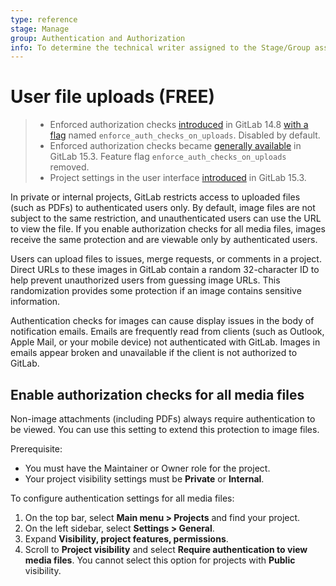 ```yaml
---
type: reference
stage: Manage
group: Authentication and Authorization
info: To determine the technical writer assigned to the Stage/Group associated with this page, see https://about.gitlab.com/handbook/product/ux/technical-writing/#assignments
---
```


# User file uploads **(FREE)**

> - Enforced authorization checks [introduced](https://gitlab.com/gitlab-org/gitlab/-/merge_requests/80117) in GitLab 14.8 [with a flag](../administration/feature_flags.md) named `enforce_auth_checks_on_uploads`. Disabled by default.
> - Enforced authorization checks became [generally available](https://gitlab.com/gitlab-org/gitlab/-/issues/352291) in GitLab 15.3. Feature flag `enforce_auth_checks_on_uploads` removed.
> - Project settings in the user interface [introduced](https://gitlab.com/gitlab-org/gitlab/-/merge_requests/88567) in GitLab 15.3.

In private or internal projects, GitLab restricts access to uploaded files (such as PDFs)
to authenticated users only. By default, image files are not subject to the same
restriction, and unauthenticated users can use the URL to view the
file. If you enable authorization checks for all media files, images
receive the same protection and are viewable only by authenticated users.

Users can upload files to issues, merge requests, or comments in a project. Direct URLs
to these images in GitLab contain a random 32-character ID to help prevent
unauthorized users from guessing image URLs. This randomization provides some protection
if an image contains sensitive information.

Authentication checks for images can cause display issues in the body of notification emails.
Emails are frequently read from clients (such as Outlook, Apple Mail, or your mobile device)
not authenticated with GitLab. Images in emails appear broken and unavailable if
the client is not authorized to GitLab.

## Enable authorization checks for all media files

Non-image attachments (including PDFs) always require authentication to be viewed.
You can use this setting to extend this protection to image files.

Prerequisite:

- You must have the Maintainer or Owner role for the project.
- Your project visibility settings must be **Private** or **Internal**.

To configure authentication settings for all media files:

1. On the top bar, select **Main menu > Projects** and find your project.
1. On the left sidebar, select **Settings > General**.
1. Expand **Visibility, project features, permissions**.
1. Scroll to **Project visibility** and select **Require authentication to view media files**.
   You cannot select this option for projects with **Public** visibility.

<!-- ## Troubleshooting

Include any troubleshooting steps that you can foresee. If you know beforehand what issues
one might have when setting this up, or when something is changed, or on upgrading, it's
important to describe those, too. Think of things that may go wrong and include them here.
This is important to minimize requests for support, and to avoid doc comments with
questions that you know someone might ask.

Each scenario can be a third-level heading, e.g. `### Getting error message X`.
If you have none to add when creating a doc, leave this section in place
but commented out to help encourage others to add to it in the future. -->
